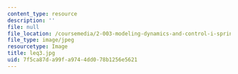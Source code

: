 ```yaml
---
content_type: resource
description: ''
file: null
file_location: /coursemedia/2-003-modeling-dynamics-and-control-i-spring-2005/7f5ca87da99fa9744dd078b1256e5621_leq3.jpg
file_type: image/jpeg
resourcetype: Image
title: leq3.jpg
uid: 7f5ca87d-a99f-a974-4dd0-78b1256e5621
---
```

